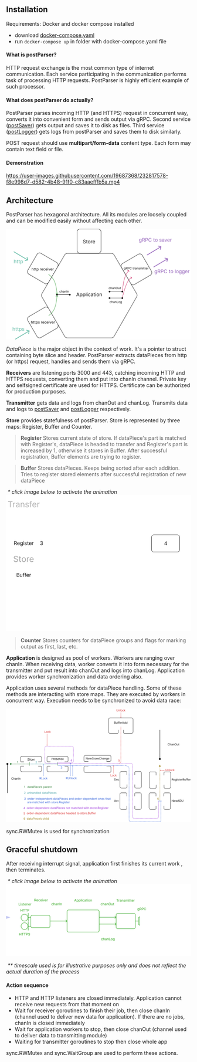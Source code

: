 ## Installation

Requirements: Docker and docker compose installed
- download [docker-compose.yaml](https://github.com/vynovikov/postParser/blob/main/docker-compose.yaml)
-  run ``docker-compose up`` in folder with docker-compose.yaml file

#### What is postParser?
HTTP request exchange is the most common type of internet communication. Each service participating in the communication performs task of processing HTTP requests. PostParser is highly efficient example of such processor.

#### What does postParser do actually?
PostParser parses incoming HTTP (and HTTPS) request in concurrent way, converts it into convenient form and sends output via gRPC. Second service ([postSaver](https://github.com/vynovikov/postSaver)) gets output and saves it to disk as files. Third service ([postLogger](https://github.com/vynovikov/postLogger)) gets logs from postParser and saves them to disk similarly. 

POST request should use **multipart/form-data** content type. Each form may contain text field or file. 

#### Demonstration


https://user-images.githubusercontent.com/19687368/232817578-f8e998d7-d582-4b48-91f0-c83aaefffb5a.mp4


## Architecture

PostParser has hexagonal architecture. All its modules are loosely coupled and can be modified easily without affecting each other. 

![postParser](forManual/arch.png)



*DataPiece* is the major object in the context of work. It's a pointer to struct containing byte slice and header. PostParser extracts dataPieces from http (or https) request, handles and sends them via gRPC. 

**Receivers** are listening ports 3000 and 443, catching incoming HTTP and HTTPS requests, converting them and put into chanIn channel. Private key and selfsigned certificate are used for HTTPS. Certificate can be authorized for production purposes.

**Transmitter** gets data and logs from chanOut and chanLog. Transmits data and logs to [postSaver](https://github.com/vynovikov/postSaver) and [postLogger](https://github.com/vynovikov/postLogger) respectively.

**Store** provides statefulness of postParser. Store is represented by three maps: Register, Buffer and Counter. 

> **Register**
>Stores current state of store. If dataPiece's part is matched with Register's, dataPiece is headed to transfer and Register's part is increased by 1, otherwise it stores in Buffer. After successful registration, Buffer elements are trying to register.

>**Buffer**
>Stores dataPieces. Keeps  being sorted after each addition. Tries to register stored elements after successful registration of new dataPiece

​																													*\* click image below to activate the animation*
![](forManual/1.gif)

>**Counter**
>Stores counters for dataPiece groups and flags for marking output as first, last, etc.

**Application** is designed as pool of workers. Workers are ranging over chanIn. When receiving data, worker converts it into form necessary for the transmitter and put result into chanOut and logs into chanLog. Application provides worker synchronization and data ordering also.

Application uses several methods for dataPiece handling. Some of these methods are interacting with store maps. They are executed by workers in concurrent way. Execution needs to be synchronized to avoid data race:

![work](forManual/work.png)

sync.RWMutex is used for synchronization

## Graceful shutdown

After receiving interrupt signal, application first finishes its current work , then terminates.

​											*\* click image below to activate the animation*
![](forManual/graceful.gif)

​										*\*\* timescale used is for illustrative purposes only and does not reflect the actual duration of the process*

#### Action sequence

* HTTP and HTTP listeners are closed immediately.  Application cannot receive new requests from that moment on
* Wait for receiver goroutines to finish their job, then close chanIn (channel used to deliver new data for application). If there are no jobs, chanIn is closed immediately
* Wait for application workers to stop, then close chanOut (channel used to deliver data to transmitting module)
* Waiting for transmitter goroutines to stop then close whole app

sync.RWMutex and sync.WaitGroup are used to perform these actions.
